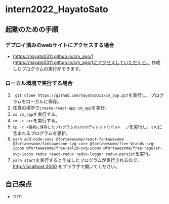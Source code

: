 # intern2022_HayatoSato

## 起動のための手順

### デプロイ済みのwebサイトにアクセスする場合
- [https://hayato0311.github.io/cm_app/](https://hayato0311.github.io/cm_app/)にアクセスしていただくと、
作成したプログラムの実行ができます。

### ローカル環境で実行する場合
1. ` git clone https://github.com/hayato0311/cm_app.git`を実行し、プログラムをローカルに保存。
2. 任意の場所で`create-react-app cm_app`を実行。
3. `cd cm_app`を実行する。
4. `rm -r src`を実行する。
5. `cp -r <最初に保存したプログラムのsrcのディレクトリパス>  ./`を実行し、srcに含まれるプログラムを更新。
6. `yarn add node-sass @fortawesome/react-fontawesome @fortawesome/fontawesome-svg-core @fortawesome/free-brands-svg-icons @fortawesome/free-solid-svg-icons @fortawesome/free-regular-svg-icons redux react-redux redux-logger redux-persist`を実行。
7. `yarn start`を実行すると作成したプログラムが実行されるので、 [http://localhost:3000](http://localhost:3000) をブラウザで開いてください。

## 自己採点
- 11/11